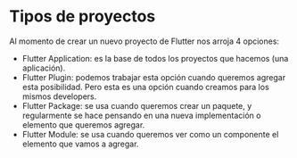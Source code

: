 # Tipos de proyectos
Al momento de crear un nuevo proyecto de Flutter nos arroja 4 opciones:
- Flutter Application: es la base de todos los proyectos que hacemos (una aplicación).
- Flutter Plugin: podemos trabajar esta opción cuando queremos agregar esta posibilidad. Pero esta es una opción cuando creamos para los mismos developers.
- Flutter Package: se usa cuando queremos crear un paquete, y regularmente se hace pensando en una nueva implementación o elemento que queremos agregar.
- Flutter Module:  se usa cuando queremos ver como un componente el elemento que vamos a agregar.